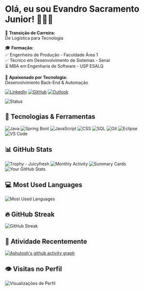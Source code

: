 # Olá, eu sou Evandro Sacramento Junior! 👨🏿‍💻

🎯 **Transição de Carreira:**  
De Logística para Tecnologia  

🎓 **Formação:**  
✅️ Engenheiro de Produção - Faculdade Área 1  
✅️ Técnico em Desenvolvimento de Sistemas - Senai  
⏳️ MBA em Engenharia de Software - USP ESALQ  

🚀 **Apaixonado por Tecnologia:**   
Desenvolvimento Back-End & Automação  

[![LinkedIn](https://img.shields.io/badge/LinkedIn-0077B5?style=for-the-badge&logo=linkedin&logoColor=white)](https://www.linkedin.com/in/evandrosacramento/)
[![GitHub](https://img.shields.io/badge/GitHub-100000?style=for-the-badge&logo=github&logoColor=white)](https://github.com/evandrossjr)
[![Outlook](https://img.shields.io/badge/Outlook-0078D4?style=for-the-badge&logo=microsoftoutlook&logoColor=white)](mailto:evandro-dev@outlook.com)
<!-- 💬 Badge com status online/offline (falso, apenas decorativo) -->
![Status](https://img.shields.io/badge/Status-Online-brightgreen)


## 🚀 Tecnologias & Ferramentas  
![Java](https://img.shields.io/badge/Java-007396?style=for-the-badge&logo=openjdk&logoColor=white)
![Spring Boot](https://img.shields.io/badge/SpringBoot-6DB33F?style=for-the-badge&logo=spring&logoColor=white)
![JavaScript](https://img.shields.io/badge/JavaScript-F7DF1E?style=for-the-badge&logo=javascript&logoColor=black)
![CSS](https://img.shields.io/badge/CSS-1572B6?style=for-the-badge&logo=css3&logoColor=white)
![SQL](https://img.shields.io/badge/SQL-4479A1?style=for-the-badge&logo=MySQL&logoColor=white)
![Git](https://img.shields.io/badge/Git-F05032?style=for-the-badge&logo=git&logoColor=white)
![Eclipse](https://img.shields.io/badge/Eclipse-2C2255?style=for-the-badge&logo=eclipse&logoColor=white)
![VS Code](https://img.shields.io/badge/VS%20Code-007ACC?style=for-the-badge&logo=visualstudiocode&logoColor=white)  

## 📊 GitHub Stats 
![Trophy - Juicyfresh](https://github-profile-trophy.vercel.app/?username=evandrossjr&theme=juicyfresh)
![Monthly Activity](https://github-profile-summary-cards.vercel.app/api/cards/productive-time?username=evandrossjr&theme=highcontrast&utcOffset=-3)
 ![Summary Cards](https://github-profile-summary-cards.vercel.app/api/cards/profile-details?username=evandrossjr&theme=highcontrast)
![Your GitHub Stats](https://github-readme-stats.vercel.app/api?username=evandrossjr&show_icons=true&theme=highcontrast)

## 💻 Most Used Languages
![Most Used Languages](https://github-readme-stats.vercel.app/api/top-langs/?username=evandrossjr&layout=compact&langs_count=7&theme=highcontrast)


## 🔥 GitHub Streak  
![GitHub Streak](https://streak-stats.demolab.com/?user=evandrossjr&theme=highcontrast&hide_border=false)


## 🚀 Atividade Recentemente
[![Ashutosh's github activity graph](https://github-readme-activity-graph.vercel.app/graph?username=evandrossjr&theme=xcode)](https://github.com/ashutosh00710/github-readme-activity-graph)


## 👁️ Visitas no Perfil
![Visualizações de Perfil](https://komarev.com/ghpvc/?username=evandrossjr&label=Profile%20views&color=0e75b6&style=flat)



